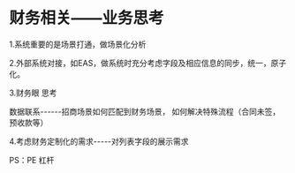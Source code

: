 # 财务相关——业务思考

1.系统重要的是场景打通，做场景化分析

2.外部系统对接，如EAS，做系统时充分考虑字段及相应信息的同步，统一，原子化。

3.财务眼 思考

数据联系------招商场景如何匹配到财务场景， 如何解决特殊流程（合同未签，预收款等）

4.考虑财务定制化的需求-----对列表字段的展示需求

PS：PE 杠杆

